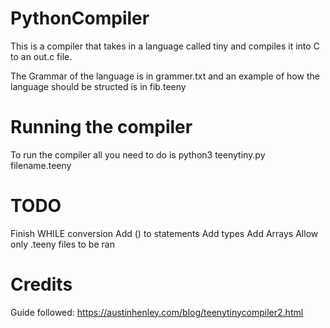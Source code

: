# PythonCompiler

This is a compiler that takes in a language called tiny and compiles it into C to an out.c file.

The Grammar of the language is in grammer.txt and an example of how the language should be structed is in fib.teeny

# Running the compiler
To run the compiler all you need to do is python3 teenytiny.py filename.teeny


# TODO 
Finish WHILE conversion
Add () to statements
Add types
Add Arrays
Allow only .teeny files to be ran


# Credits
Guide followed: 
https://austinhenley.com/blog/teenytinycompiler2.html